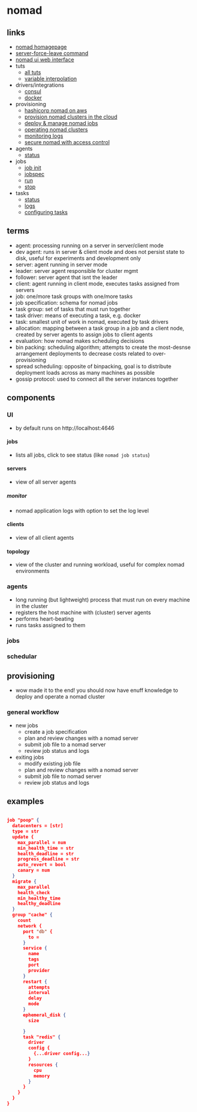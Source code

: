 # nomad

## links

- [nomad homagepage](https://www.nomadproject.io)
- [server-force-leave command](https://www.nomadproject.io/docs/commands/server-force-leave.html)
- [nomad ui web interface](https://developer.hashicorp.com/nomad/tutorials/get-started/get-started-ui)
- tuts
  - [all tuts](https://developer.hashicorp.com/nomad/tutorials)
  - [variable interpolation](https://developer.hashicorp.com/nomad/docs/runtime/interpolation)
- drivers/integrations
  - [consul](https://developer.hashicorp.com/nomad/docs/integrations/consul-integration)
  - [docker](https://developer.hashicorp.com/nomad/docs/drivers/docker)
- provisioning
  - [hashicorp nomad on aws](https://aws.amazon.com/quickstart/architecture/nomad/)
  - [provision nomad clusters in the cloud](https://github.com/hashicorp/nomad/tree/main/terraform)
  - [deploy & manage nomad jobs](https://developer.hashicorp.com/nomad/tutorials/manage-jobs)
  - [operating nomad clusters](https://developer.hashicorp.com/nomad/tutorials/manage-clusters)
  - [monitoring logs](https://developer.hashicorp.com/nomad/docs/commands/monitor)
  - [secure nomad with access control](https://developer.hashicorp.com/nomad/tutorials/access-control)
- agents
  - [status](https://developer.hashicorp.com/nomad/docs/commands/status)
- jobs
  - [job init](https://developer.hashicorp.com/nomad/docs/commands/job/init)
  - [jobspec](https://developer.hashicorp.com/nomad/docs/job-specification)
  - [run](https://developer.hashicorp.com/nomad/docs/commands/job/run)
  - [stop](https://developer.hashicorp.com/nomad/docs/commands/job/stop)
- tasks
  - [status](https://developer.hashicorp.com/nomad/docs/commands/alloc/status)
  - [logs](https://developer.hashicorp.com/nomad/docs/commands/alloc/logs)
  - [configuring tasks](https://developer.hashicorp.com/nomad/tutorials/manage-jobs/jobs-configuring)

## terms

- agent: processing running on a server in server/client mode
- dev agent: runs in server & client mode and does not persist state to disk, useful for experiments and development only
- server: agent running in server mode
- leader: server agent responsible for cluster mgmt
- follower: server agent that isnt the leader
- client: agent running in client mode, executes tasks assigned from servers
- job: one/more task groups with one/more tasks
- job specification: schema for nomad jobs
- task group: set of tasks that must run together
- task driver: means of executing a task, e.g. docker
- task: smallest unit of work in nomad, executed by task drivers
- allocation: mapping between a task group in a job and a client node, created by server agents to assign jobs to client agents
- evaluation: how nomad makes scheduling decisions
- bin packing: scheduling algorithm; attempts to create the most-desnse arrangement deployments to decrease costs related to over-provisioning
- spread scheduling: opposite of binpacking, goal is to distribute deployment loads across as many machines as possible
- gossip protocol: used to connect all the server instances together

## components

### UI

- by default runs on http://localhost:4646

#### jobs

- lists all jobs, click to see status (like `nomad job status`)

#### servers

- view of all server agents

##### monitor

- nomad application logs with option to set the log level

#### clients

- view of all client agents

#### topology

- view of the cluster and running workload, useful for complex nomad environments

### agents

- long running (but lightweight) process that must run on every machine in the cluster
- registers the host machine with (cluster) server agents
- performs heart-beating
- runs tasks assigned to them

### jobs

### schedular

## provisioning

- wow made it to the end! you should now have enuff knowledge to deploy and operate a nomad cluster

### general workflow

- new jobs
  - create a job specification
  - plan and review changes with a nomad server
  - submit job file to a nomad server
  - review job status and logs
- exiting jobs
  - modify existing job file
  - plan and review changes with a nomad server
  - submit job file to nomad server
  - review job status and logs

## examples

```json

job "poop" {
  datacenters = [str]
  type = str
  update {
    max_parallel = num
    min_health_time = str
    health_deadline = str
    progress_deadline = str
    auto_revert = bool
    canary = num
  }
  migrate {
    max_parallel
    health_check
    min_healthy_time
    healthy_deadline
  }
  group "cache" {
    count
    network {
      port "db" {
        to =
      }
      service {
        name
        tags
        port
        provider
      }
      restart {
        attempts
        interval
        delay
        mode
      }
      ephemeral_disk {
        size

      }
      task "redis" {
        driver
        config {
          {...driver config...}
        }
        resources {
          cpu
          memory
        }
      }
    }
  }
}
```
